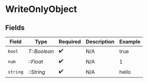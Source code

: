 # WriteOnlyObject


## Fields

| Field              | Type               | Required           | Description        | Example            |
| ------------------ | ------------------ | ------------------ | ------------------ | ------------------ |
| `bool`             | *T::Boolean*       | :heavy_check_mark: | N/A                | true               |
| `num`              | *::Float*          | :heavy_check_mark: | N/A                | 1                  |
| `string`           | *::String*         | :heavy_check_mark: | N/A                | hello              |